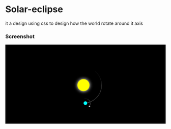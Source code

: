 # Solar-eclipse
it a design using css to design how the world rotate around it axis

<h3>Screenshot</h3>

![the screenshot](screenshots/1.PNG)
